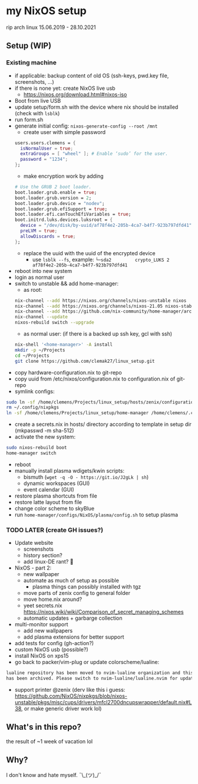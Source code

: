 # my NixOS setup

rip arch linux 15.06.2019 - 28.10.2021

## Setup (WIP)

### Existing machine

- if applicable: backup content of old OS (ssh-keys, pwd.key file, screenshots, ...)
- if there is none yet: create NixOS live usb
  - https://nixos.org/download.html#nixos-iso
- Boot from live USB
- update setup/form.sh with the device where nix should be installed (check with `lsblk`)
- run form.sh
- generate initial config: `nixos-generate-config --root /mnt`
  - create user with simple password
  ```nix
  users.users.clemens = {
    isNormalUser = true;
    extraGroups = [ "wheel" ]; # Enable ‘sudo’ for the user.
    password = "1234";
  };
  ```
  - make encryption work by adding  
  ```nix
  # Use the GRUB 2 boot loader.
  boot.loader.grub.enable = true;
  boot.loader.grub.version = 2;
  boot.loader.grub.device = "nodev";
  boot.loader.grub.efiSupport = true;
  boot.loader.efi.canTouchEfiVariables = true;
  boot.initrd.luks.devices.luksroot = {
    device = "/dev/disk/by-uuid/af78f4e2-205b-4ca7-b4f7-923b797dfd41";
    preLVM = true;
    allowDiscards = true;
  };
  ```
  - replace the uuid with the uuid of the encrypted device
    - use `lsblk --fs`, example: `└─sda2         crypto_LUKS 2                af78f4e2-205b-4ca7-b4f7-923b797dfd41`
- reboot into new system
- login as normal user
- switch to unstable && add home-manager:
  - as root:
  ```sh
  nix-channel --add https://nixos.org/channels/nixos-unstable nixos
  nix-channel --add https://nixos.org/channels/nixos-21.05 nixos-stable
  nix-channel --add https://github.com/nix-community/home-manager/archive/master.tar.gz home-manager
  nix-channel --update
  nixos-rebuild switch --upgrade
  ```
  - as normal user: (if there is a backed up ssh key, gcl with ssh)
  ```sh
  nix-shell '<home-manager>' -A install
  mkdir -p ~/Projects
  cd ~/Projects
  git clone https://github.com/clemak27/linux_setup.git
  ```
- copy hardware-configuration.nix to git-repo
- copy uuid from /etc/nixos/configuration.nix to configuration.nix of git-repo
- symlink configs:
```sh
sudo ln -sf /home/clemens/Projects/linux_setup/hosts/zenix/configuration.nix /etc/nixos/configuration.nix
rm ~/.config/nixpkgs
ln -sf /home/clemens/Projects/linux_setup/home-manager /home/clemens/.config/nixpkgs
```
- create a secrets.nix in hosts/<hostname> directory according to template in setup dir (mkpasswd -m sha-512)
- activate the new system:
```sh
sudo nixos-rebuild boot
home-manager switch
```
- reboot
- manually install plasma wdigets/kwin scripts:
  - bismuth (`wget -q -O - https://git.io/J2gLk | sh`)
  - dynamic workspaces (GUI)
  - event calendar (GUI)
- restore plasma shortcuts from file
- restore latte layout from file
- change color scheme to skyBlue
- run `home-manager/configs/NixOS/plasma/config.sh` to setup plasma

### TODO LATER (create GH issues?)
- Update website
  - screenshots
  - history section?
  - add linux-DE rant? 👀
- NixOS - part 2:
  - new wallpaper
  - automate as much of setup as possible
    - plasma things can possibly installed with tgz
  - move parts of zenix config to general folder
  - move home.nix around?
  - yeet secrets.nix https://nixos.wiki/wiki/Comparison_of_secret_managing_schemes
  - automatic updates + garbarge collection
- multi-monitor support
  - add new wallpapers
  - add plasma extensions for better support
- add tests for config (gh-action?)
- custom NixOS usb (possible?)
- install NixOS on xps15
- go back to packer/vim-plug or update colorscheme/lualine:
```txt
lualine repository has been moved to nvim-lualine organization and this repo
has been archived. Please switch to nvim-lualine/lualine.nvim for updates.
```
- support printer @zenix (derv like this i guess: https://github.com/NixOS/nixpkgs/blob/nixos-unstable/pkgs/misc/cups/drivers/mfcl2700dncupswrapper/default.nix#L38, or make generic driver work lol)
  
## What's in this repo?

the result of ~1 week of vacation lol

## Why?

I don't know and hate myself. ¯\\\_(ツ)_/¯
